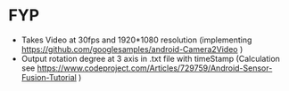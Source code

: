 # FYP

* Takes Video at 30fps and 1920*1080 resolution (implementing https://github.com/googlesamples/android-Camera2Video )
* Output rotation degree at 3 axis in .txt file with timeStamp
(Calculation see https://www.codeproject.com/Articles/729759/Android-Sensor-Fusion-Tutorial )
